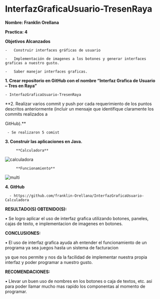 # InterfazGraficaUsuario-TresenRaya

**Nombre: Franklin Orellana**

**Practica: 4**

**Objetivos Alcanzados**

    -	Construir interfaces gráficas de usuario
  
    -	Implementación de imagenes a los botones y generar interfaces graficas a nuestro gusto.

    -	Saber manejar interfaces graficas.
    
    
**1. Crear repositorio en GitHub con el nombre “Interfaz Grafica de Usuario – Tres en Raya”**

  
    - InterfazGraficaUsuario-TresenRaya
    
    
**2. Realizar varios commit y push por cada requerimiento de los puntos descritos anteriormente (incluir un mensaje que identifique claramente los commits realizados a 

GitHub).**

     - Se realizaron 5 comist 
     
     
**3. Construir las aplicaciones en Java.**

         **Calculadora**
         
![calculadora](https://user-images.githubusercontent.com/49034691/57350596-490f1f80-7124-11e9-9e2f-fa59d81beb25.png)

         
         **Funcionamiento**
![multi](https://user-images.githubusercontent.com/49034691/57350725-cdfa3900-7124-11e9-8de1-718a4255a4be.png)
     
         
 **4. GitHub**
 
      -	https://github.com/franklin-Orellana/InterfazGraficaUsuario-Calculadora
      
**RESULTADO(S) OBTENIDO(S):**

•	Se logro aplicar el uso de interfaz grafica utilizando botones, paneles, cajas de texto, e implementacion de imagenes en botones.

**CONCLUSIONES:**

•	El uso de interfaz grafica ayuda ah entender el funcionamiento de un programa ya sea juegos hasta un sistema de facturacion

ya que nos permite y nos da la facilidad de implementar nuestra propia interfaz y poder programar a nuestro gusto.

**RECOMENDACIONES:**

•	Llevar un buen uso de nombres en los botones o caja de textos, etc. asi para poder llamar mucho mas rapido los componentas al momento de programar.



